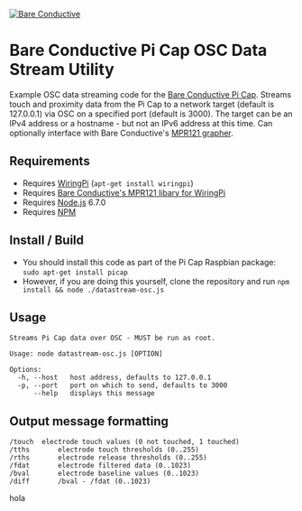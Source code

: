 [![Bare Conductive](http://bareconductive.com/assets/images/LOGO_256x106.png)](http://www.bareconductive.com/)

# Bare Conductive Pi Cap OSC Data Stream Utility

Example OSC data streaming code for the  [Bare Conductive Pi Cap](http://www.bareconductive.com/shop/pi-cap/). Streams touch and proximity data from the Pi Cap to a network target (default is 127.0.0.1) via OSC on a specified port (default is 3000). The target can be an IPv4 address or a hostname - but not an IPv6 address at this time. Can optionally interface with Bare Conductive's [MPR121 grapher](https://github.com/BareConductive/mpr121-grapher).

## Requirements

* Requires [WiringPi](http://wiringpi.com/) (`apt-get install wiringpi`)
* Requires [Bare Conductive's MPR121 libary for WiringPi](https://github.com/BareConductive/wiringpi-mpr121)
* Requires [Node.js](https://nodejs.org/en/) 6.7.0
* Requires [NPM](https://www.npmjs.com/)

## Install / Build

* You should install this code as part of the Pi Cap Raspbian package: `sudo apt-get install picap`    
* However, if you are doing this yourself, clone the repository and run `npm install && node ./datastream-osc.js`

## Usage

    Streams Pi Cap data over OSC - MUST be run as root.

    Usage: node datastream-osc.js [OPTION]

    Options:
      -h, --host   host address, defaults to 127.0.0.1
      -p, --port   port on which to send, defaults to 3000
          --help   displays this message

## Output message formatting

    /touch	electrode touch values (0 not touched, 1 touched)
    /tths		electrode touch thresholds (0..255)
    /rths		electrode release thresholds (0..255)
    /fdat		electrode filtered data (0..1023)
    /bval		electrode baseline values (0..1023)
    /diff		/bval - /fdat (0..1023)
hola
